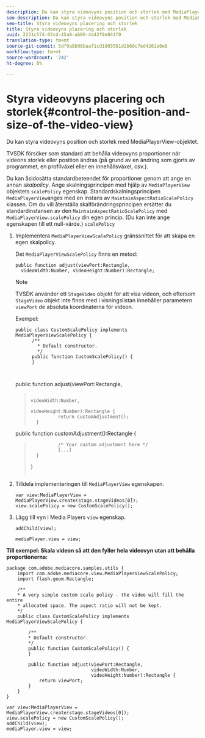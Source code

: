 ```yaml
---
description: Du kan styra videovyns position och storlek med MediaPlayerView-objektet.
seo-description: Du kan styra videovyns position och storlek med MediaPlayerView-objektet.
seo-title: Styra videovyns placering och storlek
title: Styra videovyns placering och storlek
uuid: 2231c574-03cd-45a8-ab00-4a42f8e044f0
translation-type: tm+mt
source-git-commit: 5df9a8b98baaf1cd1803581d2b60c7ed4261a0e8
workflow-type: tm+mt
source-wordcount: '242'
ht-degree: 0%

---
```



# Styra videovyns placering och storlek{#control-the-position-and-size-of-the-video-view}

Du kan styra videovyns position och storlek med MediaPlayerView-objektet.

TVSDK försöker som standard att behålla videovyns proportioner när videons storlek eller position ändras (på grund av en ändring som gjorts av programmet, en profilväxel eller en innehållsväxel, osv.).

Du kan åsidosätta standardbeteendet för proportioner genom att ange en annan *skalpolicy*. Ange skalningsprincipen med hjälp av `MediaPlayerView` objektets `scalePolicy` egenskap. Standardskalningsprincipen `MediaPlayerView`anges med en instans av `MaintainAspectRatioScalePolicy` klassen. Om du vill återställa skalförändringsprincipen ersätter du standardinstansen av den `MaintainAspectRatioScalePolicy` med `MediaPlayerView.scalePolicy` din egen princip. (Du kan inte ange egenskapen till ett null-värde.) `scalePolicy`

1. Implementera `MediaPlayerViewScalePolicy` gränssnittet för att skapa en egen skalpolicy.

   Det `MediaPlayerViewScalePolicy` finns en metod:

   ```
   public function adjust(viewPort:Rectangle, 
     videoWidth:Number, videoHeight:Number):Rectangle;
   ```

   >[!NOTE]
   >
   >TVSDK använder ett `StageVideo` objekt för att visa videon, och eftersom `StageVideo` objekt inte finns med i visningslistan innehåller parametern `viewPort` de absoluta koordinaterna för videon.
   >
   >
   >Exempel:
   >
   >```
   >public class CustomScalePolicy implements MediaPlayerViewScalePolicy { 
   >       /** 
   >         * Default constructor. 
   >         */ 
   >       public function CustomScalePolicy() { 
   >       } 
   > 
   >    
      public function adjust(viewPort:Rectangle,  
   >                                                     videoWidth:Number,  
   >                                                     videoHeight:Number):Rectangle { 
   >               return customAdjustment(); 
   >       } 
   > 
   >    
      public function customAdjustment():Rectangle { 
   >               /* Your custom adjustment here */ 
   >               [...] 
   >       } 
   >}
   >```

1. Tilldela implementeringen till `MediaPlayerView` egenskapen.

   ```
   var view:MediaPlayerView = MediaPlayerView.create(stage.stageVideos[0]); 
   view.scalePolicy = new CustomScalePolicy();
   ```

1. Lägg till vyn i Media Players `view` egenskap.

   ```
   addChild(view); 
   
   mediaPlayer.view = view;
   ```

<!--<a id="example_7B08ECCDA17B4DD191FC672BD1F4C850"></a>-->

**Till exempel: Skala videon så att den fyller hela videovyn utan att behålla proportionerna:**

```
package com.adobe.mediacore.samples.utils { 
    import com.adobe.mediacore.view.MediaPlayerViewScalePolicy; 
    import flash.geom.Rectangle; 
 
    /** 
    * A very simple custom scale policy - the video will fill the entire 
    * allocated space. The aspect ratio will not be kept. 
    */ 
    public class CustomScalePolicy implements MediaPlayerViewScalePolicy { 
 
        /** 
        * Default constructor. 
        */ 
        public function CustomScalePolicy() { 
        } 
 
        public function adjust(viewPort:Rectangle, 
                               videoWidth:Number,  
                               videoHeight:Number):Rectangle { 
            return viewPort; 
        } 
    } 
} 
 
var view:MediaPlayerView = MediaPlayerView.create(stage.stageVideos[0]); 
view.scalePolicy = new CustomScalePolicy(); 
addChild(view); 
mediaPlayer.view = view;
```

